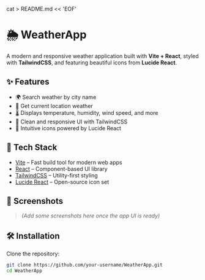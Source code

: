 cat > README.md << 'EOF'
# 🌦️ WeatherApp  

A modern and responsive weather application built with **Vite + React**, styled with **TailwindCSS**, and featuring beautiful icons from **Lucide React**.  

## ✨ Features  
- 🌍 Search weather by city name  
- 📍 Get current location weather  
- 🌡️ Displays temperature, humidity, wind speed, and more  
- 🎨 Clean and responsive UI with TailwindCSS  
- 🔎 Intuitive icons powered by Lucide React  

## 🚀 Tech Stack  
- [Vite](https://vitejs.dev/) – Fast build tool for modern web apps  
- [React](https://react.dev/) – Component-based UI library  
- [TailwindCSS](https://tailwindcss.com/) – Utility-first styling  
- [Lucide React](https://lucide.dev/) – Open-source icon set  

## 📸 Screenshots  
> _(Add some screenshots here once the app UI is ready)_  

## 🛠️ Installation  

Clone the repository:  
```bash
git clone https://github.com/your-username/WeatherApp.git
cd WeatherApp
